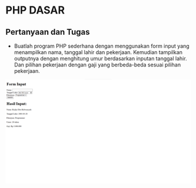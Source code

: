 # PHP DASAR

## Pertanyaan dan Tugas
- Buatlah program PHP sederhana dengan menggunakan form input yang menampilkan
nama, tanggal lahir dan pekerjaan. Kemudian tampilkan outputnya dengan menghitung
umur berdasarkan inputan tanggal lahir. Dan pilihan pekerjaan dengan gaji yang
berbeda-beda sesuai pilihan pekerjaan.

<img align="center" src= https://github.com/RizjkyDitoRidwansyah/Lab7Web/blob/f4f16751ec51f9f0c976bfa8316785e04e92730c/Gambar/Tugas.png>
